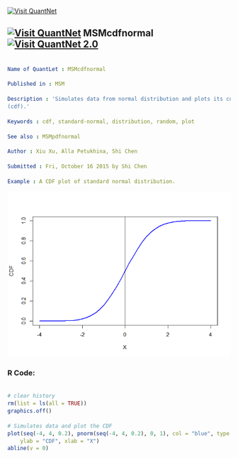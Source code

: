 
[<img src="https://github.com/QuantLet/Styleguide-and-FAQ/blob/master/pictures/banner.png" width="888" alt="Visit QuantNet">](http://quantlet.de/)

## [<img src="https://github.com/QuantLet/Styleguide-and-FAQ/blob/master/pictures/qloqo.png" alt="Visit QuantNet">](http://quantlet.de/) **MSMcdfnormal** [<img src="https://github.com/QuantLet/Styleguide-and-FAQ/blob/master/pictures/QN2.png" width="60" alt="Visit QuantNet 2.0">](http://quantlet.de/)

```yaml

Name of QuantLet : MSMcdfnormal

Published in : MSM

Description : 'Simulates data from normal distribution and plots its cumulative density function
(cdf).'

Keywords : cdf, standard-normal, distribution, random, plot

See also : MSMpdfnormal

Author : Xiu Xu, Alla Petukhina, Shi Chen

Submitted : Fri, October 16 2015 by Shi Chen

Example : A CDF plot of standard normal distribution.

```

![Picture1](MSMcdfnormal.png)


### R Code:
```r

# clear history
rm(list = ls(all = TRUE))
graphics.off()

# Simulates data and plot the CDF
plot(seq(-4, 4, 0.2), pnorm(seq(-4, 4, 0.2), 0, 1), col = "blue", type = "l", lwd = 2.5, 
    ylab = "CDF", xlab = "X")
abline(v = 0) 

```

